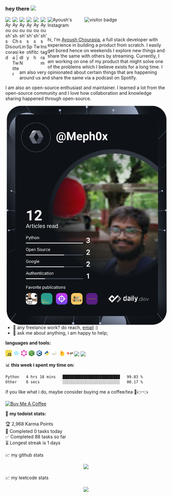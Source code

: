 ### hey there <img src="https://media.giphy.com/media/hvRJCLFzcasrR4ia7z/giphy.gif" width="25px">
<a href="https://discord.gg/RjjEKMnJ">
  <img align="left" alt="Ayoush's Discord" width="22px" src="https://raw.githubusercontent.com/peterthehan/peterthehan/master/assets/discord.svg" />
</a>
<a href="https://twitter.com/ayoushhorcrux">
  <img align="left" alt="Ayoush Chourasia | Twitter" width="22px" src="https://raw.githubusercontent.com/peterthehan/peterthehan/master/assets/twitter.svg" />
</a>
<a href="https://www.linkedin.com/in/ayoush-chourasia-767041b4/">
  <img align="left" alt="Ayoush's LinkedIN" width="22px" src="https://raw.githubusercontent.com/peterthehan/peterthehan/master/assets/linkedin.svg" />
</a>
<a href="https://open.spotify.com/user/31bys2w63zcrkal27oi2zoh3t2jq?si=5e21b5a660d6498b">
  <img align="left" alt="Ayoush's Spotify" width="22px" src="https://upload.wikimedia.org/wikipedia/commons/1/19/Spotify_logo_without_text.svg" />
</a>
<a href="https://www.twitch.tv/help_buddy">
  <img align="left" alt="Ayoush's Twitch" width="22px" src="https://upload.wikimedia.org/wikipedia/commons/2/26/Twitch_logo.svg" />
</a>
<a href="https://www.instagram.com/mephistopheles_soul/">
  <img align="left" alt="Ayoush's Instagram" width="22px" src="https://upload.wikimedia.org/wikipedia/commons/e/e7/Instagram_logo_2016.svg" />
</a>
<a href="https://ayoushchourasia.medium.com/">
  <img align="left" alt="Ayoush's Instagram" width="115px" src="https://upload.wikimedia.org/wikipedia/commons/0/0d/Medium_%28website%29_logo.svg" />
</a>

![visitor badge](https://visitor-badge.glitch.me/badge?page_id=ayoush&left_color=red&right_color=green) 

<br />

hi, I'm [Ayoush Chourasia](https://ayoush.github.io/), a full stack developer with experience in building a product from scratch. I easily get bored hence on weekends I explore new things and share the same with others by streaming. Currently, I am working on one of my product that might solve one of the problems which I believe exists for a long time. I am also very opinionated about certain things that are happening around us and share the same via a podcast on Spotify.

I am also an open-source enthusiast and maintainer. I learned a lot from the open-source community and I love how collaboration and knowledge sharing happened through open-source.



<a href="https://app.daily.dev/Meph0x"><img align="right" src="https://github.com/Ayoush/ayoush/blob/master/devcard.svg" width="500"  alt="Ayoush Chourasia's Dev Card"/></a>
  
- 💼 any freelance work? do reach, [email](mailto:ayoushchourasia@gmail.com) :)
- 💬 ask me about anything, i am happy to help;

**languages and tools:**  

<code><img height="20" src="https://raw.githubusercontent.com/github/explore/80688e429a7d4ef2fca1e82350fe8e3517d3494d/topics/javascript/javascript.png"></code>
<code><img height="20" src="https://raw.githubusercontent.com/github/explore/80688e429a7d4ef2fca1e82350fe8e3517d3494d/topics/react/react.png"></code>
<code><img height="20" src="https://raw.githubusercontent.com/github/explore/5c058a388828bb5fde0bcafd4bc867b5bb3f26f3/topics/graphql/graphql.png"></code>
<code><img height="20" src="https://raw.githubusercontent.com/github/explore/80688e429a7d4ef2fca1e82350fe8e3517d3494d/topics/nodejs/nodejs.png"></code>
<code><img height="20" src="https://raw.githubusercontent.com/github/explore/80688e429a7d4ef2fca1e82350fe8e3517d3494d/topics/cpp/cpp.png"></code>
<code><img height="20" src="https://raw.githubusercontent.com/github/explore/80688e429a7d4ef2fca1e82350fe8e3517d3494d/topics/python/python.png"></code>
<code><img height="20" src="https://raw.githubusercontent.com/github/explore/80688e429a7d4ef2fca1e82350fe8e3517d3494d/topics/mysql/mysql.png"></code>
<code><img height="20" src="https://raw.githubusercontent.com/github/explore/80688e429a7d4ef2fca1e82350fe8e3517d3494d/topics/firebase/firebase.png"></code>
<code><img height="20" src="https://raw.githubusercontent.com/github/explore/80688e429a7d4ef2fca1e82350fe8e3517d3494d/topics/git/git.png"></code>
<code><img height="20" src="https://upload.wikimedia.org/wikipedia/commons/9/92/Official_Elixir_logo.png"></code>
<code><img height="20" src="https://upload.wikimedia.org/wikipedia/commons/2/29/Postgresql_elephant.svg"></code>

📊 **this week i spent my time on:**
<!--START_SECTION:waka-->

```text
Python   4 hrs 18 mins   █████████████████████████   99.83 %
Other    0 secs          ░░░░░░░░░░░░░░░░░░░░░░░░░   00.17 %
```

<!--END_SECTION:waka-->

if you like what i do, maybe consider buying me a coffee/tea 🥺👉👈

<a href="https://www.buymeacoffee.com/ayoushchourasia" target="_blank"><img src="https://cdn.buymeacoffee.com/buttons/v2/default-red.png" alt="Buy Me A Coffee" width="150" ></a>

🚧 **my todoist stats:**
<!-- TODO-IST:START -->
🏆  2,968 Karma Points           
🌸  Completed 0 tasks today           
✅  Completed 88 tasks so far           
⏳  Longest streak is 1 days
<!-- TODO-IST:END -->


📈 my github stats

<p align="center"> <img height="180em" src="https://github-readme-stats.vercel.app/api?username=Ayoush&show_icons=true&hide_border=true&&count_private=true&include_all_commits=true" />

📈 my leetcode stats

<p align="center"> <img height="400em" src="https://leetcard.jacoblin.cool/Ayoush_Chourasia?ext=activity&font=Dancing_Script" />
